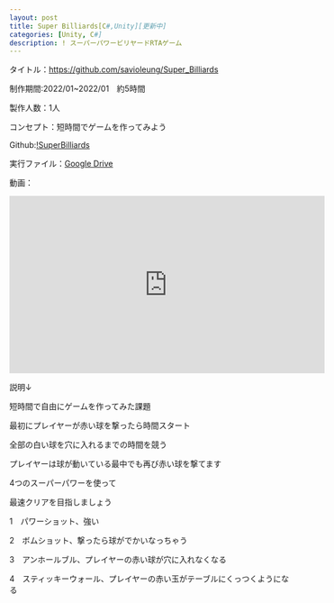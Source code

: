 ```yaml
---
layout: post
title: Super Billiards[C#,Unity][更新中]
categories: [Unity, C#]
description: ! スーパーパワービリヤードRTAゲーム
---
```


タイトル：https://github.com/savioleung/Super_Billiards

制作期間:2022/01~2022/01　約5時間

製作人数：1人

コンセプト：短時間でゲームを作ってみよう

Github:[!SuperBilliards](https://github.com/savioleung/Super_Billiards)

実行ファイル：[Google Drive](https://drive.google.com/drive/folders/1bQiO2yIYiW-_Rui8SdaxrL_3AK_dXFp2?usp=sharing)

動画：
<iframe width="560" height="315" src="https://www.youtube.com/embed/mQ-KskKoz58" title="YouTube video player" frameborder="0" allow="accelerometer; autoplay; clipboard-write; encrypted-media; gyroscope; picture-in-picture" allowfullscreen></iframe>

説明↓

短時間で自由にゲームを作ってみた課題

最初にプレイヤーが赤い球を撃ったら時間スタート

全部の白い球を穴に入れるまでの時間を競う

プレイヤーは球が動いている最中でも再び赤い球を撃てます

4つのスーパーパワーを使って

最速クリアを目指しましょう

1　パワーショット、強い

2　ボムショット、撃ったら球がでかいなっちゃう

3　アンホールブル、プレイヤーの赤い球が穴に入れなくなる

4　スティッキーウォール、プレイヤーの赤い玉がテーブルにくっつくようになる